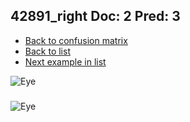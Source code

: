 ## 42891_right Doc: 2 Pred: 3
- [Back to confusion matrix](https://github.com/juliandewit/kaggle_retinopathy/blob/master/matrix.md)
- [Back to list](https://github.com/juliandewit/kaggle_retinopathy/blob/master/lists/23/list.md)
- [Next example in list](https://github.com/juliandewit/kaggle_retinopathy/blob/master/lists/23/42/42953_right.md)

![Eye](https://retinopaty.blob.core.windows.net/size1024/42891_right_2.jpeg)

### 

![Eye]()
